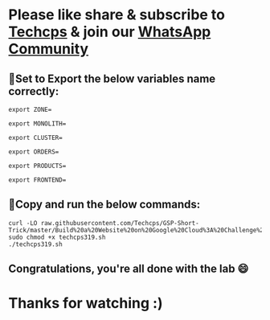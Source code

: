 

# Please like share & subscribe to [Techcps](https://www.youtube.com/@techcps) & join our [WhatsApp Community](https://whatsapp.com/channel/0029Va9nne147XeIFkXYv71A)


## 🚨Set to Export the below variables name correctly:
```
export ZONE=

export MONOLITH=

export CLUSTER=

export ORDERS=

export PRODUCTS=

export FRONTEND=
```

## 🚨Copy and run the below commands:

```
curl -LO raw.githubusercontent.com/Techcps/GSP-Short-Trick/master/Build%20a%20Website%20on%20Google%20Cloud%3A%20Challenge%20Lab/techcps319.sh
sudo chmod +x techcps319.sh
./techcps319.sh
```

## Congratulations, you're all done with the lab 😄

# Thanks for watching :)
